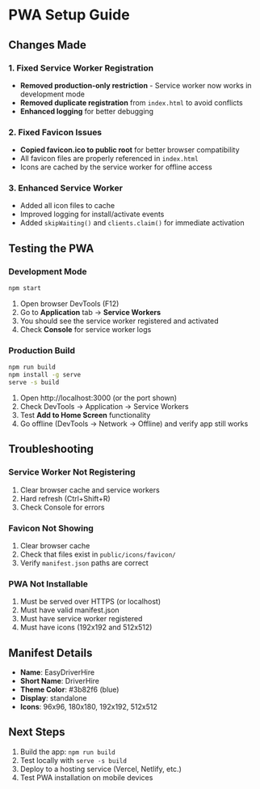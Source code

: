 # PWA Setup Guide

## Changes Made

### 1. Fixed Service Worker Registration
- **Removed production-only restriction** - Service worker now works in development mode
- **Removed duplicate registration** from `index.html` to avoid conflicts
- **Enhanced logging** for better debugging

### 2. Fixed Favicon Issues
- **Copied favicon.ico to public root** for better browser compatibility
- All favicon files are properly referenced in `index.html`
- Icons are cached by the service worker for offline access

### 3. Enhanced Service Worker
- Added all icon files to cache
- Improved logging for install/activate events
- Added `skipWaiting()` and `clients.claim()` for immediate activation

## Testing the PWA

### Development Mode
```bash
npm start
```

1. Open browser DevTools (F12)
2. Go to **Application** tab → **Service Workers**
3. You should see the service worker registered and activated
4. Check **Console** for service worker logs

### Production Build
```bash
npm run build
npm install -g serve
serve -s build
```

1. Open http://localhost:3000 (or the port shown)
2. Check DevTools → Application → Service Workers
3. Test **Add to Home Screen** functionality
4. Go offline (DevTools → Network → Offline) and verify app still works

## Troubleshooting

### Service Worker Not Registering
1. Clear browser cache and service workers
2. Hard refresh (Ctrl+Shift+R)
3. Check Console for errors

### Favicon Not Showing
1. Clear browser cache
2. Check that files exist in `public/icons/favicon/`
3. Verify `manifest.json` paths are correct

### PWA Not Installable
1. Must be served over HTTPS (or localhost)
2. Must have valid manifest.json
3. Must have service worker registered
4. Must have icons (192x192 and 512x512)

## Manifest Details
- **Name**: EasyDriverHire
- **Short Name**: DriverHire
- **Theme Color**: #3b82f6 (blue)
- **Display**: standalone
- **Icons**: 96x96, 180x180, 192x192, 512x512

## Next Steps
1. Build the app: `npm run build`
2. Test locally with `serve -s build`
3. Deploy to a hosting service (Vercel, Netlify, etc.)
4. Test PWA installation on mobile devices
